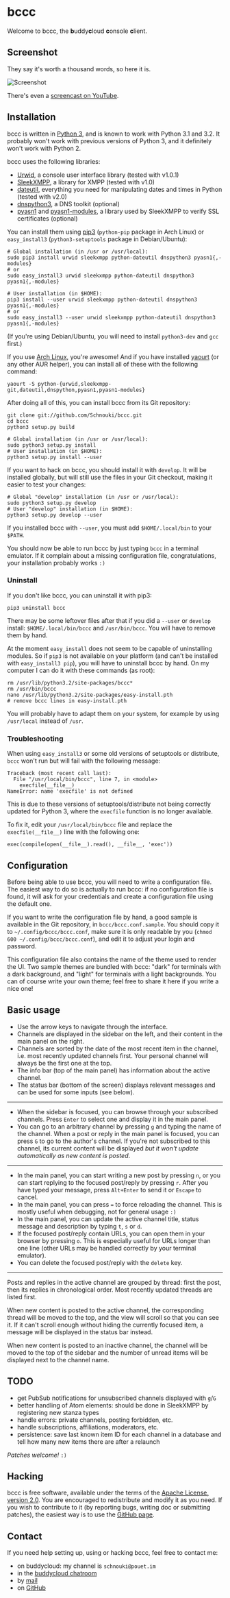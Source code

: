 bccc
====

Welcome to bccc, the **b**uddy**c**loud **c**onsole **c**lient.

Screenshot
----------

They say it's worth a thousand words, so here it is.

![Screenshot](http://i.imgur.com/35x39.png)

There's even a [screencast on YouTube](http://youtu.be/vi1nyCPDGTk).


Installation
------------

bccc is written in [Python 3](http://python.org/download/releases/), and is
known to work with Python 3.1 and 3.2. It probably won't work with previous
versions of Python 3, and it definitely won't work with Python 2.

bccc uses the following libraries:

- [Urwid](http://pypi.python.org/pypi/urwid), a console user interface library
  (tested with v1.0.1)
- [SleekXMPP](http://pypi.python.org/pypi/sleekxmpp), a library for XMPP (tested
  with v1.0)
- [dateutil](http://pypi.python.org/pypi/python-dateutil), everything you need
  for manipulating dates and times in Python (tested with v2.0)
- [dnspython3](http://pypi.python.org/pypi/dnspython3/), a DNS toolkit (optional)
- [pyasn1](http://pypi.python.org/pypi/pyasn1/) and
  [pyasn1-modules](http://pypi.python.org/pypi/pyasn1-modules/), a library used
  by SleekXMPP to verify SSL certificates (optional)

You can install them using [pip3](http://www.pip-installer.org/) (`python-pip`
package in Arch Linux) or `easy_install3` (`python3-setuptools` package in
Debian/Ubuntu):

    # Global installation (in /usr or /usr/local):
    sudo pip3 install urwid sleekxmpp python-dateutil dnspython3 pyasn1{,-modules}
    # or
    sudo easy_install3 urwid sleekxmpp python-dateutil dnspython3 pyasn1{,-modules}

    # User installation (in $HOME):
    pip3 install --user urwid sleekxmpp python-dateutil dnspython3 pyasn1{,-modules}
    # or
    sudo easy_install3 --user urwid sleekxmpp python-dateutil dnspython3 pyasn1{,-modules}

(If you're using Debian/Ubuntu, you will need to install `python3-dev` and `gcc`
first.)

If you use [Arch Linux](http://archlinux.org/), you're awesome! And if you have
installed [yaourt](https://aur.archlinux.org/packages.php?ID=5863) (or any other
AUR helper), you can install all of these with the following command:

    yaourt -S python-{urwid,sleekxmpp-git,dateutil,dnspython,pyasn1,pyasn1-modules}

After doing all of this, you can install bccc from its Git repository:

    git clone git://github.com/Schnouki/bccc.git
    cd bccc
    python3 setup.py build

    # Global installation (in /usr or /usr/local):
    sudo python3 setup.py install
    # User installation (in $HOME):
    python3 setup.py install --user

If you want to hack on bccc, you should install it with `develop`. It will be
installed globally, but will still use the files in your Git checkout, making it
easier to test your changes:

    # Global "develop" installation (in /usr or /usr/local):
    sudo python3 setup.py develop
    # User "develop" installation (in $HOME):
    python3 setup.py develop --user

If you installed bccc with `--user`, you must add `$HOME/.local/bin` to your
`$PATH`.

You should now be able to run bccc by just typing `bccc` in a terminal emulator.
If it complain about a missing configuration file, congratulations, your
installation probably works `:)`


### Uninstall

If you don't like bccc, you can uninstall it with pip3:

    pip3 uninstall bccc

There may be some leftover files after that if you did a `--user` or `develop`
install: `$HOME/.local/bin/bccc` and `/usr/bin/bccc`. You will have to remove
them by hand.

At the moment `easy_install` does not seem to be capable of uninstalling
modules. So if `pip3` is not available on your platform (and can't be installed
with `easy_install3 pip`), you will have to uninstall bccc by hand. On my
computer I can do it with these commands (as root):

    rm /usr/lib/python3.2/site-packages/bccc*
    rm /usr/bin/bccc
    nano /usr/lib/python3.2/site-packages/easy-install.pth
    # remove bccc lines in easy-install.pth

You will probably have to adapt them on your system, for example by using
`/usr/local` instead of `/usr`.


### Troubleshooting

When using `easy_install3` or some old versions of setuptools or distribute,
`bccc` won't run but will fail with the following message:

    Traceback (most recent call last):
      File "/usr/local/bin/bccc", line 7, in <module>
        execfile(__file__)
    NameError: name 'execfile' is not defined

This is due to these versions of setuptools/distribute not being correctly
updated for Python 3, where the `execfile` function is no longer available.

To fix it, edit your `/usr/local/bin/bccc` file and replace the
`execfile(__file__)` line with the following one:

    exec(compile(open(__file__).read(), __file__, 'exec'))


Configuration
-------------

Before being able to use bccc, you will need to write a configuration file. The
easiest way to do so is actually to run bccc: if no configuration file is found,
it will ask for your credentials and create a configuration file using the
default one.

If you want to write the configuration file by hand, a good sample is available
in the Git repository, in `bccc/bccc.conf.sample`. You should copy it to
`~/.config/bccc/bccc.conf`, make sure it is only readable by you (`chmod 600
~/.config/bccc/bccc.conf`), and edit it to adjust your login and password.

This configuration file also contains the name of the theme used to render the
UI. Two sample themes are bundled with bccc: "dark" for terminals with a dark
background, and "light" for terminals with a light backgrounds. You can of
course write your own theme; feel free to share it here if you write a nice one!


Basic usage
-----------

- Use the arrow keys to navigate through the interface.
- Channels are displayed in the sidebar on the left, and their content in the
  main panel on the right.
- Channels are sorted by the date of the most recent item in the channel, i.e.
  most recently updated channels first. Your personal channel will always be the
  first one at the top.
- The info bar (top of the main panel) has information about the active channel.
- The status bar (bottom of the screen) displays relevant messages and can be
  used for some inputs (see below).

---

- When the sidebar is focused, you can browse through your subscribed channels.
  Press `Enter` to select one and display it in the main panel.
- You can go to an arbitrary channel by pressing `g` and typing the name of the
  channel. When a post or reply in the main panel is focused, you can press `G`
  to go to the author's channel. If you're not subscribed to this channel, its
  current content will be displayed *but it won't update automatically as new
  content is posted*.

---

- In the main panel, you can start writing a new post by pressing `n`, or you
  can start replying to the focused post/reply by pressing `r`. After you have
  typed your message, press `Alt+Enter` to send it or `Escape` to cancel.
- In the main panel, you can press `=` to force reloading the channel. This is
  mostly useful when debugging, not for general usage `:)`
- In the main panel, you can update the active channel title, status message and
  description by typing `t`, `s` or `d`.
- If the focused post/reply contain URLs, you can open them in your browser by
  pressing `o`. This is especially useful for URLs longer than one line (other
  URLs may be handled correctly by your terminal emulator).
- You can delete the focused post/reply with the `delete` key.

---

Posts and replies in the active channel are grouped by thread: first the post,
then its replies in chronological order. Most recently updated threads are
listed first.

When new content is posted to the active channel, the corresponding thread will
be moved to the top, and the view will scroll so that you can see it. If it
can't scroll enough without hiding the currently focused item, a message will be
displayed in the status bar instead.

When new content is posted to an inactive channel, the channel will be moved to
the top of the sidebar and the number of unread items will be displayed next to
the channel name.


TODO
----

- get PubSub notifications for unsubscribed channels displayed with `g`/`G`
- better handling of Atom elements: should be done in SleekXMPP by registering
  new stanza types
- handle errors: private channels, posting forbidden, etc.
- handle subscriptions, affiliations, moderators, etc.
- persistence: save last known item ID for each channel in a database and tell
  how many new items there are after a relaunch

*Patches welcome!* `:)`


Hacking
-------

bccc is free software, available under the terms of the
[Apache License, version 2.0](https://www.apache.org/licenses/LICENSE-2.0). You
are encouraged to redistribute and modify it as you need. If you wish to
contribute to it (by reporting bugs, writing doc or submitting patches), the
easiest way is to use the [GitHub page](https://github.com/Schnouki/bccc).


Contact
-------

If you need help setting up, using or hacking bccc, feel free to contact me:

- on buddycloud: my channel is `schnouki@pouet.im`
- in the [buddycloud chatroom](https://www.jappix.com/?r=seehaus@channels.buddycloud.com)
- by [mail](mailto:schnouki--AT--schnouki--DOT--net)
- on [GitHub](https://github.com/Schnouki/)

